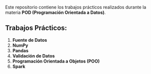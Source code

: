 Este repositorio contiene los trabajos prácticos realizados durante la materia **POD (Programación Orientada a Datos)**.
## Trabajos Prácticos:

1. **Fuente de Datos**  
2. **NumPy**  
3. **Pandas**  
4. **Validación de Datos**  
5. **Programación Orientada a Objetos (POO)**  
6. **Spark**  
